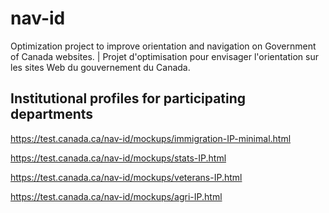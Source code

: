 # nav-id
Optimization project to improve orientation and navigation on Government of Canada websites.  |  Projet d'optimisation pour envisager l'orientation sur les sites Web du gouvernement du Canada.

## Institutional profiles for participating departments
https://test.canada.ca/nav-id/mockups/immigration-IP-minimal.html

https://test.canada.ca/nav-id/mockups/stats-IP.html

https://test.canada.ca/nav-id/mockups/veterans-IP.html

https://test.canada.ca/nav-id/mockups/agri-IP.html
